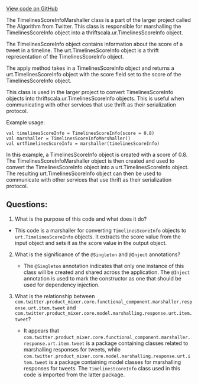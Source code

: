 [View code on GitHub](https://github.com/misbahsy/the-algorithm/product-mixer/core/src/main/scala/com/twitter/product_mixer/core/functional_component/marshaller/response/urt/item/tweet/TimelinesScoreInfoMarshaller.scala)

The TimelinesScoreInfoMarshaller class is a part of the larger project called The Algorithm from Twitter. This class is responsible for marshalling the TimelinesScoreInfo object into a thriftscala.ur.TimelinesScoreInfo object. 

The TimelinesScoreInfo object contains information about the score of a tweet in a timeline. The urt.TimelinesScoreInfo object is a thrift representation of the TimelinesScoreInfo object. 

The apply method takes in a TimelinesScoreInfo object and returns a urt.TimelinesScoreInfo object with the score field set to the score of the TimelinesScoreInfo object. 

This class is used in the larger project to convert TimelinesScoreInfo objects into thriftscala.ur.TimelinesScoreInfo objects. This is useful when communicating with other services that use thrift as their serialization protocol. 

Example usage:

```
val timelinesScoreInfo = TimelinesScoreInfo(score = 0.8)
val marshaller = TimelinesScoreInfoMarshaller()
val urtTimelinesScoreInfo = marshaller(timelinesScoreInfo)
``` 

In this example, a TimelinesScoreInfo object is created with a score of 0.8. The TimelinesScoreInfoMarshaller object is then created and used to convert the TimelinesScoreInfo object into a urt.TimelinesScoreInfo object. The resulting urt.TimelinesScoreInfo object can then be used to communicate with other services that use thrift as their serialization protocol.
## Questions: 
 1. What is the purpose of this code and what does it do?
   - This code is a marshaller for converting `TimelinesScoreInfo` objects to `urt.TimelinesScoreInfo` objects. It extracts the score value from the input object and sets it as the score value in the output object.

2. What is the significance of the `@Singleton` and `@Inject` annotations?
   - The `@Singleton` annotation indicates that only one instance of this class will be created and shared across the application. The `@Inject` annotation is used to mark the constructor as one that should be used for dependency injection.

3. What is the relationship between `com.twitter.product_mixer.core.functional_component.marshaller.response.urt.item.tweet` and `com.twitter.product_mixer.core.model.marshalling.response.urt.item.tweet`?
   - It appears that `com.twitter.product_mixer.core.functional_component.marshaller.response.urt.item.tweet` is a package containing classes related to marshalling responses for tweets, while `com.twitter.product_mixer.core.model.marshalling.response.urt.item.tweet` is a package containing model classes for marshalling responses for tweets. The `TimelinesScoreInfo` class used in this code is imported from the latter package.